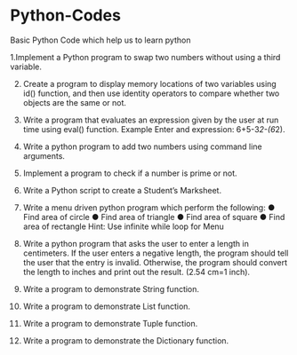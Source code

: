# Python-Codes
Basic Python Code which help us to learn python 

1.Implement a Python program to swap two numbers without using a third variable.

2. Create a program to display memory locations of two variables using id() function, and
then use identity operators to compare whether two objects are the same or not.

4. Write a program that evaluates an expression given by the user at run time using eval()
function. Example Enter and expression: 6+5-3*2-(6*2).

5. Write a python program to add two numbers using command line arguments.

6. Implement a program to check if a number is prime or not.

7. Write a Python script to create a Student’s Marksheet.

8. Write a menu driven python program which perform the following:
● Find area of circle
● Find area of triangle
● Find area of square
● Find area of rectangle
Hint: Use infinite while loop for Menu

9. Write a python program that asks the user to enter a length in centimeters. If the user
enters a negative length, the program should tell the user that the entry is invalid.
Otherwise, the program should convert the length to inches and print out the result.
(2.54 cm=1 inch).

10. Write a program to demonstrate String function.

11. Write a program to demonstrate List function.

12. Write a program to demonstrate Tuple function.

13. Write a program to demonstrate the Dictionary function.

